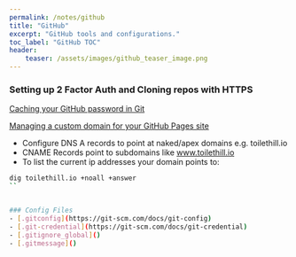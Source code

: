 ```yaml
---
permalink: /notes/github
title: "GitHub"
excerpt: "GitHub tools and configurations."
toc_label: "GitHub TOC"
header:
    teaser: /assets/images/github_teaser_image.png
---
```


### Setting up 2 Factor Auth and Cloning repos with HTTPS

[Caching your GitHub password in Git](https://help.github.com/en/github/using-git/caching-your-github-password-in-git)


[Managing a custom domain for your GitHub Pages site](https://help.github.com/en/github/working-with-github-pages/managing-a-custom-domain-for-your-github-pages-site#configuring-a-records-with-your-dns-provider)

- Configure DNS A records to point at naked/apex domains e.g. toilethill.io
- CNAME Records point to subdomains like www.toilethill.io
- To list the current ip addresses your domain points to:
```bash
dig toilethill.io +noall +answer
``


### Config Files
- [.gitconfig](https://git-scm.com/docs/git-config)
- [.git-credential](https://git-scm.com/docs/git-credential)
- [.gitignore_global]()
- [.gitmessage]()
